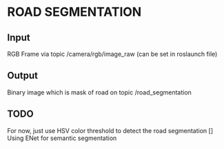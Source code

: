 # ROAD SEGMENTATION

## Input
RGB Frame via topic /camera/rgb/image_raw (can be set in roslaunch file)

## Output
Binary image which is mask of road on topic /road_segmentation

## TODO
For now, just use HSV color threshold to detect the road segmentation
[] Using ENet for semantic segmentation